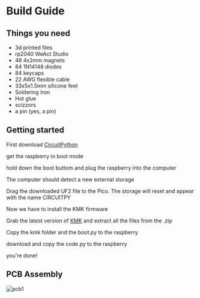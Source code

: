 # Build Guide

## Things you need

- 3d printed files
- rp2040 WeAct Studio
- 48 4x2mm magnets 
- 84 1N14148 diodes
- 84 keycaps 
- 22 AWG flexible cable 
- 33x5x1.5mm silicone feet
- Soldering Iron 
- Hot glue 
- scizzors
- a pin (yes, a pin)

## Getting started

First download [CircuitPython](https://circuitpython.org/board/weact_studio_pico/)

get the raspberry in boot mode

hold down the boot buttom and plug the raspberry into the computer

The computer should detect a new external storage

Drag the downloaded UF2 file to the Pico. The storage will reset and appear with the name CIRCUITPY

Now we have to install the KMK firmware


Grab the latest version of [KMK](https://github.com/KMKfw/kmk_firmware) and extract all the files from the .zip

Copy the kmk folder and the boot.py to the raspberry

download and copy the code.py to the raspberry

you're done!



## PCB Assembly

![pcb1](https://user-images.githubusercontent.com/77059171/197512673-89415271-1898-42db-8045-a4a546871fb2.jpeg)

